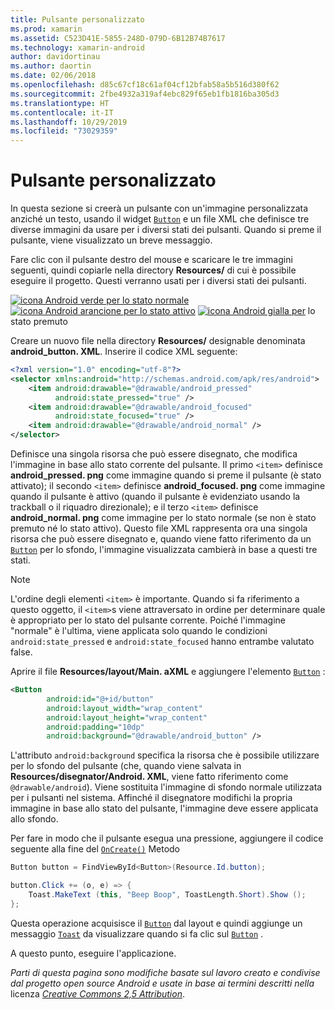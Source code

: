 ```yaml
---
title: Pulsante personalizzato
ms.prod: xamarin
ms.assetid: C523D41E-5855-248D-079D-6B12B74B7617
ms.technology: xamarin-android
author: davidortinau
ms.author: daortin
ms.date: 02/06/2018
ms.openlocfilehash: d85c67cf18c61af04cf12bfab58a5b516d380f62
ms.sourcegitcommit: 2fbe4932a319af4ebc829f65eb1fb1816ba305d3
ms.translationtype: HT
ms.contentlocale: it-IT
ms.lasthandoff: 10/29/2019
ms.locfileid: "73029359"
---
```

# <a name="custom-button"></a>Pulsante personalizzato

In questa sezione si creerà un pulsante con un'immagine personalizzata anziché un testo, usando il widget [`Button`](xref:Android.Widget.Button) e un file XML che definisce tre diverse immagini da usare per i diversi stati dei pulsanti. Quando si preme il pulsante, viene visualizzato un breve messaggio.

Fare clic con il pulsante destro del mouse e scaricare le tre immagini seguenti, quindi copiarle nella directory **Resources/** di cui è possibile eseguire il progetto. Questi verranno usati per i diversi stati dei pulsanti.

 [![icona Android verde per lo stato normale](custom-button-images/android-normal.png)](custom-button-images/android-normal.png#lightbox) [![icona Android arancione per lo stato attivo](custom-button-images/android-focused.png)](custom-button-images/android-focused.png#lightbox) [![icona Android gialla per](custom-button-images/android-pressed.png)](custom-button-images/android-pressed.png#lightbox) lo stato premuto

Creare un nuovo file nella directory **Resources/** designable denominata **android_button. XML**. Inserire il codice XML seguente:

```xml
<?xml version="1.0" encoding="utf-8"?>
<selector xmlns:android="http://schemas.android.com/apk/res/android">
    <item android:drawable="@drawable/android_pressed"
          android:state_pressed="true" />
    <item android:drawable="@drawable/android_focused"
          android:state_focused="true" />
    <item android:drawable="@drawable/android_normal" />
</selector>
```

Definisce una singola risorsa che può essere disegnato, che modifica l'immagine in base allo stato corrente del pulsante. Il primo `<item>` definisce **android_pressed. png** come immagine quando si preme il pulsante (è stato attivato); il secondo `<item>` definisce **android_focused. png** come immagine quando il pulsante è attivo (quando il pulsante è evidenziato usando la trackball o il riquadro direzionale); e il terzo `<item>` definisce **android_normal. png** come immagine per lo stato normale (se non è stato premuto né lo stato attivo). Questo file XML rappresenta ora una singola risorsa che può essere disegnato e, quando viene fatto riferimento da un [`Button`](xref:Android.Widget.Button) per lo sfondo, l'immagine visualizzata cambierà in base a questi tre stati.

> [!NOTE]
> L'ordine degli elementi `<item>` è importante. Quando si fa riferimento a questo oggetto, il `<item>`s viene attraversato in ordine per determinare quale è appropriato per lo stato del pulsante corrente.
> Poiché l'immagine "normale" è l'ultima, viene applicata solo quando le condizioni `android:state_pressed` e `android:state_focused` hanno entrambe valutato false.

Aprire il file **Resources/layout/Main. aXML** e aggiungere l'elemento [`Button`](xref:Android.Widget.Button) :

```xml
<Button
        android:id="@+id/button"
        android:layout_width="wrap_content"
        android:layout_height="wrap_content"
        android:padding="10dp"
        android:background="@drawable/android_button" />
```

L'attributo `android:background` specifica la risorsa che è possibile utilizzare per lo sfondo del pulsante (che, quando viene salvata in **Resources/disegnator/Android. XML**, viene fatto riferimento come `@drawable/android`). Viene sostituita l'immagine di sfondo normale utilizzata per i pulsanti nel sistema. Affinché il disegnatore modifichi la propria immagine in base allo stato del pulsante, l'immagine deve essere applicata allo sfondo.

Per fare in modo che il pulsante esegua una pressione, aggiungere il codice seguente alla fine del [`OnCreate()`](xref:Android.App.Activity.OnCreate*)
Metodo

```csharp
Button button = FindViewById<Button>(Resource.Id.button);

button.Click += (o, e) => {
    Toast.MakeText (this, "Beep Boop", ToastLength.Short).Show ();
};
```

Questa operazione acquisisce il [`Button`](xref:Android.Widget.Button) dal layout e quindi aggiunge un messaggio [`Toast`](xref:Android.Widget.Toast) da visualizzare quando si fa clic sul [`Button`](xref:Android.Widget.Button) .

A questo punto, eseguire l'applicazione.

*Parti di questa pagina sono modifiche basate sul lavoro creato e condivise dal progetto open source Android e usate in base ai termini descritti nella* licenza
[*Creative Commons 2,5 Attribution*](https://creativecommons.org/licenses/by/2.5/).
